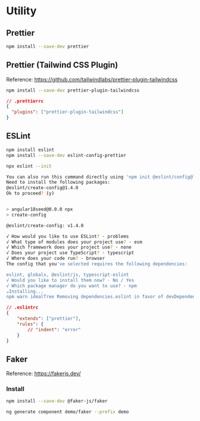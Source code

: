 # Utility

## Prettier
``` bash
npm install --save-dev prettier 
```

## Prettier (Tailwind CSS Plugin)
Reference: https://github.com/tailwindlabs/prettier-plugin-tailwindcss
``` bash
npm install --save-dev prettier-plugin-tailwindcss
```

``` json
// .prettierrc
{
  "plugins": ["prettier-plugin-tailwindcss"]
}
```

## ESLint
``` bash
npm install eslint
npm install --save-dev eslint-config-prettier
```

``` bash
npx eslint --init

You can also run this command directly using 'npm init @eslint/config@latest'.
Need to install the following packages:
@eslint/create-config@1.4.0
Ok to proceed? (y)


> angular18seed@0.0.0 npx
> create-config

@eslint/create-config: v1.4.0

√ How would you like to use ESLint? · problems    
√ What type of modules does your project use? · esm
√ Which framework does your project use? · none
√ Does your project use TypeScript? · typescript
√ Where does your code run? · browser
The config that you've selected requires the following dependencies:

eslint, globals, @eslint/js, typescript-eslint
√ Would you like to install them now? · No / Yes
√ Which package manager do you want to use? · npm
☕️Installing...
npm warn idealTree Removing dependencies.eslint in favor of devDependencies.eslint
```

``` json
// .eslintrc
{
    "extends": ["prettier"],
    "rules": {
        // "indent": "error"
    }
}
```

## Faker
Reference: https://fakerjs.dev/

### Install
``` bash
npm install --save-dev @faker-js/faker 
```

``` bash
ng generate component demo/faker --prefix demo
```

